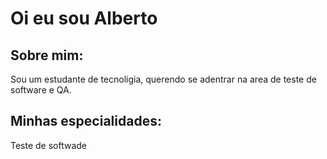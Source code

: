 #  Oi eu sou Alberto

##  Sobre mim:

Sou um estudante de tecnoligia, querendo se adentrar na area de teste de software e QA.

##  Minhas especialidades:
Teste de softwade



